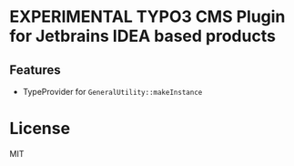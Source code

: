 # EXPERIMENTAL TYPO3 CMS Plugin for Jetbrains IDEA based products

## Features

* TypeProvider for `GeneralUtility::makeInstance`

# License

MIT

